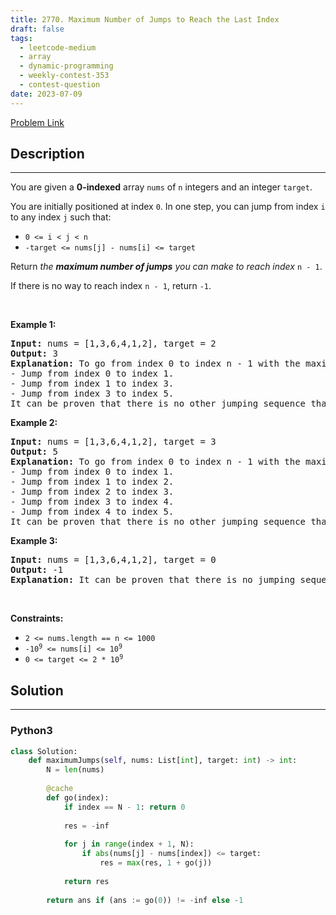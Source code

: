 ```yaml
---
title: 2770. Maximum Number of Jumps to Reach the Last Index
draft: false
tags: 
  - leetcode-medium
  - array
  - dynamic-programming
  - weekly-contest-353
  - contest-question
date: 2023-07-09
---
```


[Problem Link](https://leetcode.com/problems/maximum-number-of-jumps-to-reach-the-last-index/)

## Description

---
<p>You are given a <strong>0-indexed</strong> array <code>nums</code> of <code>n</code> integers and an integer <code>target</code>.</p>

<p>You are initially positioned at index <code>0</code>. In one step, you can jump from index <code>i</code> to any index <code>j</code> such that:</p>

<ul>
	<li><code>0 &lt;= i &lt; j &lt; n</code></li>
	<li><code>-target &lt;= nums[j] - nums[i] &lt;= target</code></li>
</ul>

<p>Return <em>the <strong>maximum number of jumps</strong> you can make to reach index</em> <code>n - 1</code>.</p>

<p>If there is no way to reach index <code>n - 1</code>, return <code>-1</code>.</p>

<p>&nbsp;</p>
<p><strong class="example">Example 1:</strong></p>

<pre>
<strong>Input:</strong> nums = [1,3,6,4,1,2], target = 2
<strong>Output:</strong> 3
<strong>Explanation:</strong> To go from index 0 to index n - 1 with the maximum number of jumps, you can perform the following jumping sequence:
- Jump from index 0 to index 1. 
- Jump from index 1 to index 3.
- Jump from index 3 to index 5.
It can be proven that there is no other jumping sequence that goes from 0 to n - 1 with more than 3 jumps. Hence, the answer is 3. </pre>

<p><strong class="example">Example 2:</strong></p>

<pre>
<strong>Input:</strong> nums = [1,3,6,4,1,2], target = 3
<strong>Output:</strong> 5
<strong>Explanation:</strong> To go from index 0 to index n - 1 with the maximum number of jumps, you can perform the following jumping sequence:
- Jump from index 0 to index 1.
- Jump from index 1 to index 2.
- Jump from index 2 to index 3.
- Jump from index 3 to index 4.
- Jump from index 4 to index 5.
It can be proven that there is no other jumping sequence that goes from 0 to n - 1 with more than 5 jumps. Hence, the answer is 5. </pre>

<p><strong class="example">Example 3:</strong></p>

<pre>
<strong>Input:</strong> nums = [1,3,6,4,1,2], target = 0
<strong>Output:</strong> -1
<strong>Explanation:</strong> It can be proven that there is no jumping sequence that goes from 0 to n - 1. Hence, the answer is -1. 
</pre>

<p>&nbsp;</p>
<p><strong>Constraints:</strong></p>

<ul>
	<li><code>2 &lt;= nums.length == n &lt;= 1000</code></li>
	<li><code>-10<sup>9</sup>&nbsp;&lt;= nums[i]&nbsp;&lt;= 10<sup>9</sup></code></li>
	<li><code>0 &lt;= target &lt;= 2 * 10<sup>9</sup></code></li>
</ul>


## Solution

---
### Python3
``` py title='maximum-number-of-jumps-to-reach-the-last-index'
class Solution:
    def maximumJumps(self, nums: List[int], target: int) -> int:
        N = len(nums)
        
        @cache
        def go(index):
            if index == N - 1: return 0
            
            res = -inf
            
            for j in range(index + 1, N):
                if abs(nums[j] - nums[index]) <= target:
                    res = max(res, 1 + go(j))
            
            return res
        
        return ans if (ans := go(0)) != -inf else -1
```


